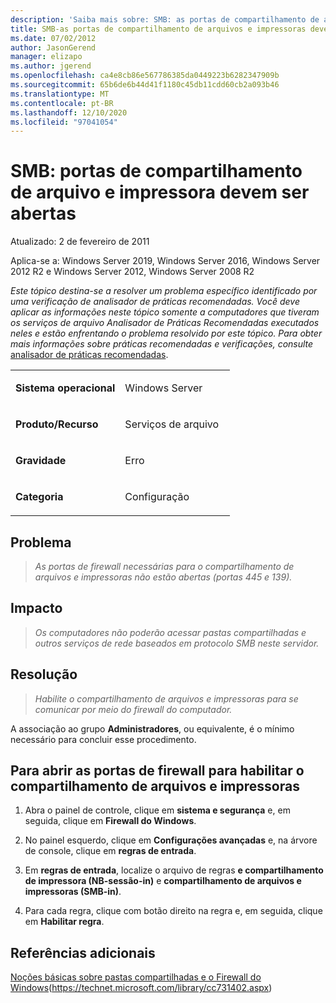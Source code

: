 ```yaml
---
description: 'Saiba mais sobre: SMB: as portas de compartilhamento de arquivo e impressora devem estar abertas'
title: SMB-as portas de compartilhamento de arquivos e impressoras devem estar abertas
ms.date: 07/02/2012
author: JasonGerend
manager: elizapo
ms.author: jgerend
ms.openlocfilehash: ca4e8cb86e567786385da0449223b6282347909b
ms.sourcegitcommit: 65b6de6b44d41f1180c45db11cdd60cb2a093b46
ms.translationtype: MT
ms.contentlocale: pt-BR
ms.lasthandoff: 12/10/2020
ms.locfileid: "97041054"
---
```

# <a name="smb-file-and-printer-sharing-ports-should-be-open"></a>SMB: portas de compartilhamento de arquivo e impressora devem ser abertas


Atualizado: 2 de fevereiro de 2011

Aplica-se a: Windows Server 2019, Windows Server 2016, Windows Server 2012 R2 e Windows Server 2012, Windows Server 2008 R2

*Este tópico destina-se a resolver um problema específico identificado por uma verificação de analisador de práticas recomendadas. Você deve aplicar as informações neste tópico somente a computadores que tiveram os serviços de arquivo Analisador de Práticas Recomendadas executados neles e estão enfrentando o problema resolvido por este tópico. Para obter mais informações sobre práticas recomendadas e verificações, consulte* [analisador de práticas recomendadas](https://go.microsoft.com/fwlink/?linkid=122786%0d%0a).


<table>
<colgroup>
<col style="width: 50%" />
<col style="width: 50%" />
</colgroup>
<tbody>
<tr class="odd">
<td><p><strong>Sistema operacional</strong></p></td>
<td><p>Windows Server</p></td>
</tr>
<tr class="even">
<td><p><strong>Produto/Recurso</strong></p></td>
<td><p>Serviços de arquivo</p></td>
</tr>
<tr class="odd">
<td><p><strong>Gravidade</strong></p></td>
<td><p>Erro</p></td>
</tr>
<tr class="even">
<td><p><strong>Categoria</strong></p></td>
<td><p>Configuração</p></td>
</tr>
</tbody>
</table>

## <a name="issue"></a>Problema

> *As portas de firewall necessárias para o compartilhamento de arquivos e impressoras não estão abertas (portas 445 e 139).*

## <a name="impact"></a>Impacto

> *Os computadores não poderão acessar pastas compartilhadas e outros serviços de rede baseados em protocolo SMB neste servidor.*

## <a name="resolution"></a>Resolução

> *Habilite o compartilhamento de arquivos e impressoras para se comunicar por meio do firewall do computador.*

A associação ao grupo **Administradores**, ou equivalente, é o mínimo necessário para concluir esse procedimento.

## <a name="to-open-the-firewall-ports-to-enable-file-and-printer-sharing"></a>Para abrir as portas de firewall para habilitar o compartilhamento de arquivos e impressoras

1.  Abra o painel de controle, clique em **sistema e segurança** e, em seguida, clique em **Firewall do Windows**.

2.  No painel esquerdo, clique em **Configurações avançadas** e, na árvore de console, clique em **regras de entrada**.

3.  Em **regras de entrada**, localize o arquivo de regras **e compartilhamento de impressora (NB-sessão-in)** e **compartilhamento de arquivos e impressoras (SMB-in)**.

4.  Para cada regra, clique com botão direito na regra e, em seguida, clique em **Habilitar regra**.

## <a name="additional-references"></a>Referências adicionais

[Noções básicas sobre pastas compartilhadas e o Firewall do Windows](/previous-versions/windows/it-pro/windows-server-2008-R2-and-2008/cc731402(v=ws.11))(https://technet.microsoft.com/library/cc731402.aspx)
